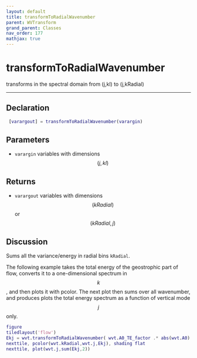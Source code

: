 ```yaml
---
layout: default
title: transformToRadialWavenumber
parent: WVTransform
grand_parent: Classes
nav_order: 177
mathjax: true
---
```


#  transformToRadialWavenumber

transforms in the spectral domain from (j,kl) to (j,kRadial)


---

## Declaration
```matlab
 [varargout] = transformToRadialWavenumber(varargin) 
```
## Parameters
+ `varargin`  variables with dimensions $$(j,kl)$$

## Returns
+ `varargout`  variables with dimensions $$(kRadial)$$ or $$(kRadial,j)$$

## Discussion

  Sums all the variance/energy in radial bins `kRadial`.
 
  The following example takes the total energy of the geostrophic part of
  flow, converts it to a one-dimensional spectrum in $$k$$, and then plots
  it with pcolor. The next plot then sums over all wavenumber, and produces
  plots the total energy spectrum as a function of vertical mode $$j$$
  only.
 
  ```matlab
  figure
  tiledlayout('flow')
  Ekj = wvt.transformToRadialWavenumber( wvt.A0_TE_factor .* abs(wvt.A0).^2 );
  nexttile, pcolor(wvt.kRadial,wvt.j,Ekj), shading flat
  nexttile, plot(wvt.j,sum(Ekj,2))
  ```
 
        
